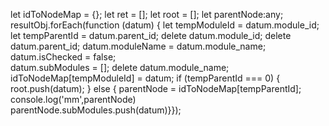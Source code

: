 let idToNodeMap = {}; 
let ret = []; let root = [];
 let parentNode:any; 
 resultObj.forEach(function (datum) {
 let tempModuleId = datum.module_id;
 let tempParentId = datum.parent_id;
 delete datum.module_id; 
 delete datum.parent_id; 
 datum.moduleName = datum.module_name; 
 datum.isChecked = false;  
datum.subModules = []; 
 delete datum.module_name; 
 idToNodeMap[tempModuleId] = datum; 
 if (tempParentId === 0) { 
 root.push(datum);  } else {
  parentNode = idToNodeMap[tempParentId]; 
 console.log('mm',parentNode)  
 parentNode.subModules.push(datum)}});